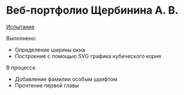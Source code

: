 # Веб-портфолио Щербинина А. В.

[Испытание](https://kodaktor.ru/__4732d)

Выполнено:
+ Определение ширины окна 
+ Построение с помощью SVG графика кубического корня 

В процессе
- Добавление фамилии особым шрифтом
- Прочтение первой главы
